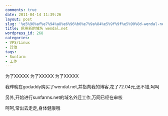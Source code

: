 ```yaml
---
comments: true
date: 2011-04-14 11:39:26
layout: post
slug: '%e5%90%af%e7%94%a8%e6%96%b0%e7%9a%84%e5%9f%9f%e5%90%8d-wendal-net'
title: 启用新的域名 wendal.net
wordpress_id: 268
categories:
- VPS/Linux
- 其他
tags:
- Sunfarm
- 工作
---
```


为了XXXXX
为了XXXXX
为了XXXXX

我昨晚在godaddy购买了wendal.net,并指向我的博客,花了72.04元,还不错,呵呵

另外,开始进行sunfarms.net的域名外迁工作,万网已经在审核

呵呵,常出去走走,身体健康哦
